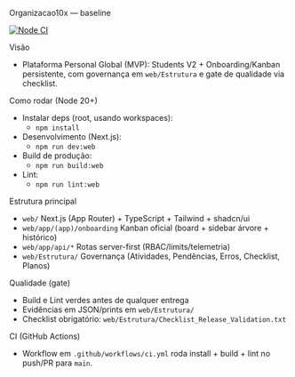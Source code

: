 Organizacao10x — baseline

[![Node CI](https://github.com/gmasilva10/organizacao10x/actions/workflows/ci.yml/badge.svg)](https://github.com/gmasilva10/organizacao10x/actions/workflows/ci.yml)

Visão
- Plataforma Personal Global (MVP): Students V2 + Onboarding/Kanban persistente, com governança em `web/Estrutura` e gate de qualidade via checklist.

Como rodar (Node 20+)
- Instalar deps (root, usando workspaces):
  - `npm install`
- Desenvolvimento (Next.js):
  - `npm run dev:web`
- Build de produção:
  - `npm run build:web`
- Lint:
  - `npm run lint:web`

Estrutura principal
- `web/` Next.js (App Router) + TypeScript + Tailwind + shadcn/ui
- `web/app/(app)/onboarding` Kanban oficial (board + sidebar árvore + histórico)
- `web/app/api/*` Rotas server-first (RBAC/limits/telemetria)
- `web/Estrutura/` Governança (Atividades, Pendências, Erros, Checklist, Planos)

Qualidade (gate)
- Build e Lint verdes antes de qualquer entrega
- Evidências em JSON/prints em `web/Estrutura/`
- Checklist obrigatório: `web/Estrutura/Checklist_Release_Validation.txt`

CI (GitHub Actions)
- Workflow em `.github/workflows/ci.yml` roda install + build + lint no push/PR para `main`.




